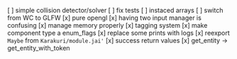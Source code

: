 [ ] simple collision detector/solver
[ ] fix tests
[ ] instaced arrays
[ ] switch from WC to GLFW
[x] pure opengl
[x] having two input manager is confusing
[x] manage memory properly
[x] tagging system
[x] make component type a enum_flags
[x] replace some prints with logs
[x] reexport `Maybe` from `Karakuri/module.jai'`
[x] success return values
[x] get_entity -> get_entity_with_token
